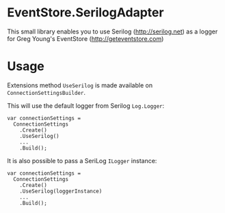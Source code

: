 EventStore.SerilogAdapter
=========================
This small library enables you to use Serilog (http://serilog.net) as a logger for Greg Young's EventStore (http://geteventstore.com)
<h1>Usage</h1>

Extensions method ```UseSerilog``` is made available on ```ConnectionSettingsBuilder```.

This will use the default logger from Serilog ```Log.Logger```:

    var connectionSettings =
      ConnectionSettings
        .Create()
        .UseSerilog()       
        ...
        .Build();

It is also possible to pass a SeriLog ```ILogger``` instance:

    var connectionSettings =
      ConnectionSettings
        .Create()
        .UseSerilog(loggerInstance)        
        ...
        .Build();



